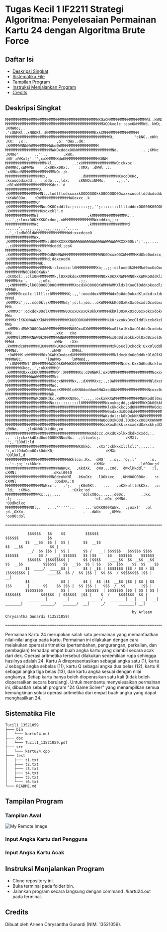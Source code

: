 # Tugas Kecil 1 IF2211 Strategi Algoritma: Penyelesaian Permainan Kartu 24 dengan Algoritma Brute Force

## Daftar Isi
- [Deskripsi Singkat](#deskripsi-singkat)
- [Sistematika File](#sistematika-file)
- [Tampilan Program](#tampilan-program)
- [Instruksi Menjalankan Program](#instruksi-menjalankan-program)
- [Credits](#credits)

## Deskripsi Singkat
```
MMMMMMMMMMMMMMMMMMMMMMMMMMMMMMMMMMMMMMMMMWXOxONMMMMMMMMMMMMMMMMWd..kWNXk,.;xKMMMMMWX0kxxxk0NMMMMMNd..c0k;.:KMMMMMMMMMMMMMMMMMMMMMMMNxl0WMMMMMMMMMMMMMM
MMMMMMMMMMMMMMMMMMMMMMMMMMMMMMMMMMMMMMMMMMMMXOOkxolc::coxONMMMWd..kWO;,kKc. ;KMW0o;..     .'cONMXl..xN0OKl.;KMMMMMMMMMMMMMMMMMMMMMKxkXMMMMMMMMMMMMMMMM
MMMMMMMMMMMMMMMMMMMMMMMMMMMMMMMMMMMMMMMMMMMMMMWO;         'ckNO..xWN:  ,KX:  ;x:.             ,o: 'OWx..dK: :XMMMMWNNNNWMMMMMMMMWko0WMMMMMMMMMMMMMMMMM
MMMMMMMMMMMMMMMMMMMMMWKOxdddxO0NWMMMMMMMMMMMMMMMNd.          .. ;XMNc  ,KM0o'       ..''..       .xWX;  :N0'.dWKxl;'.'',cxXMMMMXdoKMMMMMMMMMMMMMMMX0NM
MMMMMMMMMMMMMMMMMMNkl,.       ..:xXMMMMMMMMMMMMMMWO:ckxoc'      dWMMKc,xWMWNo    .cx0Kkx00x:.    :XMX; .dWWl .:.          'xNMKodNMMMMMMMMMMMMMMNO:.;k
MMMMMMMMMMMMMMMMXx,               .dNMMMMMMMMMMMMMMXocd0XKd,    :kxoooodxxdd:.  .:ddo;..,ldx:    cKNNOcxNMMx.     .,;,'.   .d0lxWMMMMMMMMMMMMMMKdo:.'d
MMMMMMMMMMMMMMWO,                   :KMMMMMMMMMMMMMMNl..lodlllodxxxxxkOOOOOOOkkO0OOOOO0Oxxxxxooolldddxdoddx:    :kKWN0OOo.  .:OWMMMMMMMMMMMMMWOoxxc..k
MMMMMMMMMMMMMMO'                     ;KMMMMMMMMMMMMMMNocOK0Oxddllc:;::::::;;,'';::::::::llllodddxOO000K00OOkddlloooo:..ckk, .kWMMMMMMMMMMMMMXxdxxkl'.x
MMMMMMMMMMMMMWl                      .kMMMMMMMMMMMMMMMK:..                                         ...',;:loxxO0KXXKKOxdoo,.xWMMMMMMMMMMMMMWxoddxo,;:x
MMMMMMMMMMMMMWc                      .kMMMMMMMMMMMMMMMWd    ......',,,,,,,,,,,,,,,,,,,,'.....                  ..',:lodk0OldWMMMMMMMMMMMMMMWd:xxxdcco0
MMMMMMMMMMMMMWx.                     ,KMMMMMMMMMMMMMMMMk:dO0KXXXXXNWWWWWWWWWWWWWWWWWWWWWXXXX0Ok:':'.,.....              ..cXMMMMMMMMMMMMMMMWdcddd;;coX
MMMMMMMMMMMMMMNo.                   .kWMMMMMMMMMMMMMMMMOdNMNNWMMMMMMMMMMMMMMMMWNK0OxxxO0XWMMMMMXdOko0odxcx;;c,:''...     ;KMMMMMMMMMMMMMMMMMd;ddxcoodW
MMMMMMMMMMMMMMMWk,                 :0WMMMWMMMMMMMMMMMMMk;:lccccc:l0MMMMMMMMMXo;,,;;:cclooddkXMMMkd0oxOoOoxOckxxdodcl:c;.'dMMMMMMMMMMMMMMMMMWd,oko;xxkM
MMMMMMMMN0OkkO0XWNx'             .dXXOdl:;;clx0NMMMMMMMk,l0XX0kdoxXMMMMMMMMMNOxk0KXXNWMMWN0kkKWMKoOddKlxkdKlokoxldloooxlodKMMMMMMMMMMMMMMMMMo,ldd;oddW
MMMMMNkc'.     .;o0x.            .;;.         .;xNMMMMMk;lkO00000O000NMMMMMMMXocdxkO0K00KWMMMWMMXldxlKooOlOddKokoodlxcdloodWMMMMMMMMMMMMMMMMo.lxd:looX
MMMWk,            ..                             ;0MMMM0:colc:lllll::0MMMMMMMX;.,,':oooddoxNMMMMWdx0o0do0okxdKlxdcd:xldolxl0MMMMMMMMMMMMMMMMo'lkO:;dd0
MMNd.                                             ;KMMMXc';:..ccd0kl;kMMMMMMNd;';c:l:;oo:..oKWMMMkkKd0OxKxOxc0xxdcOcxdoxcxlxMMMMMMMMMMMMMMMMx:kkdd:odk
MMk.                                              .xMMMX:':cdxdok0OolXMMMMMMN0OxoxOxoxOk0kkXWMMMMkkKlOOxKxOxcOoxxokcxdokcxxkMMMMMMMMMMMMMMMMO:lO0d;lxo
MWo                                                dMMMX:lKKXNWWNXKkKMMMMMMMMMWKkO0OO0XWMMMMMMMMMkk0:xxoKxOxcOlddlkcxkdkckxkMMMMMMMMMMMMMMMMkck0d0k:dd
MWo                     .    ..                   .xMMMKcdMWKO00OOxkWMMMMMMMMMMN00OxxOXWMMMMMMMMMxx0lkolKxOxcOlddcOcxdokckxkMMMMMMMMMMMMMMMMOcokKOo;lO
MMk.                  .xXc   cXo                  ,KMMM0lOMMWXNWW0kXMMMMMWWNWMMMMMMMMMMMMMMMMMMMMxx0d0dl0okkxOlOxd0cxolOckxkMMMMMMMMMMMMMMMMk:kKxdKo,k
MMWd.                .xWNc   :XXc                .kWMMMdcKMMMMMMKOXMMMXkOXOokNMMMMMMMMMMMMMMMMMMMxk0oKolOckddk:Oxx0l0ddkckxkMMMMMMMMMMMMMMMMOlddO0xo,d
MMMNd.              .xNM0'   .OMNd.            .:0WMMMK:oWMMMMMM0x0XWMXOxdocdXMMMMMMMMMMMMMMMMMMNldxcKdoOd0ddk:OldOlKkkOo0xkMMMMMMMMMMMMMMMMO;l0kd0k:x
MMMMW0c.          'l0WMWo     lWMWKd,.      .'cONMMMMWl'OMMMMMMMWXOOkKWMWKO0XMMMMMMMMMMMMMMMMMMMNcdx:KxxOdKodkckloxcKkkOlOxkMMMMMMMMMMMMMMMMOoxdxKx.;k
MMMMMMWXkoc,,',:okXMMMM0'     .kMMMMWXOxxxkOKNMMMMMMWO':XMMMMMMXx:c0WNWKl:oxONMMMMMMMMMMMMMMMMMMNoxxcKxxOdKxxkckloOcOxd0lkooWMMMMMMMMMMMMMMMO;c0Ooc,od
MMMMMMMMMMMWWWWMMMMMMMNc       ,0MMMMMMMMMMMMMMMMMMMXdcxNMMMMNx,.;dXMMMXxc;,,:OWMMMMMMMMMMMMMMMMNldxc0dxOo0xx0oOdd0cxdc0dxxc0MMMMMMMMMMMMMMMOlkxlkoldl
MMMMMMMMMMMMMMMMMMMMMWd.        ,0MMMMMMMMMMMMMMMMMWkxocKMMM0lcdKN0doddoo0NWXxodONMMMMMMMMMMMMMMNcoxc0xx0ckkdKdkOo0oo0lkklOllXMMMMMMMMMMMMMMO;:xk:'lld
MMMMMMMMMMMMMMMMMMMMWk.          ;XMMMMMMMMMMMWKOOKKdkc.kWMMXKNX0o,'...,,:oxkxkKXWMMMMMMMMMMMMNKKodOl0xoKodOcxock:cc'l;,l:;;';lx0NMMMMMMMMMMOcxxo:cdoK
MMMMMMMMMMMMMMMMMMMMNx:::::::::::l0MMMMMMMMMMNxoxko;dd,;xNMMMMWXOk00kkkOKXK00OKWMMMMMMMMMMMMWXKdxxo0ld0cdl;c;',,,,,,::,;coddoolcddOWMMMMMMMMO:ckk;ldxW
MMMMMMMMMMMMMMMMMMMMMMMMMMMMMMMMMMMMMMMMMMMMMKlxKkdxkc;odOMMMMMMMMW0dxxx0WMWMMMMMMMMMMMMMMMNXxxkdkokdlXo,xOkOOkdoooxdkklxkokxd0dkOoKMMMMMMMMOcdko;odxM
MMMMMMMMMMMMMMMMMMMMMMMMMMMMMMMMMMMMMMMMMMMMMW0odxxdx0O0dxMMMMMMMMMMMMMMMMMMMMMMMMMMMMMMMWNOodldddxoOxolkKodkoOKdkdlKxkOl0dd0oOxxOdXMMMMMMMMO;:kx,ldoN
MMMMMMMMMMMMMMMMMMMMMMMMMMMMMMMMMMMMMMMMMMMMWKxdol::k0kOxkKKNNMMMMMMMMMMMMMMMMMMMMMMMMMWW0lloddo:'oxd0x,oOdd0xdXdkxlKdxOoOodxod,;dKMMMMMMMMMk;lddlcxlk
MMMMMMMMMMMMMMMMMMMMMMMMMMMMMMMMMMMMMMMMMMMWOoOOxkO0d,lOxkdxxO00XXWNWMMMMMMMMMMMMMMMWNNXocd00OOO0d;okdkkxkOOkxkddklkOodcll;:,colc:lx0XWMMMMMO,:O0o,odl
MMMMMMMMMMMMMMMMMMMMMMMMMMMMMMMMMMMMMMMMMMMKcxKoxKdkk;xxxxdxdOxkxkk;dX0loXKkKNXWXXXkKkxXl:XKox0dxNo.;oxkkkkkkOxdo,,c,'.     ;0WNo.   .;lxKNWklkkd0o,xo
MMMMMMMMMMMMMMMMMMMMMMMMMMMMMMMMMMMMMWKOdccc,oKxdOkolkxdkdkdxxdd;:.  ..  :l;ckxkkdKxd0od0O0KKNNooNx.  .;lloolc;.           :KMXl.        .';,'lO0dl:ld
MMMMMMMMMMMMMMMMMMMMMMMMMMMMMMMMWKOkko.  .xXx':xkkkxxl:lcl:',....:.          ':,ollOdxOoo0OxkOddK0;                       :KMXc              'OOlkKl,d
MMMMMMMMMMMMMMMMMMMMMMMMMMMMWKklco;:Kx.  dMO'  .:o;..'o;;l'      :o.             ..':.;o;':xkkkdc.                       cXMXc               .ld0Ooc;d
MMMMMMMMMMMMMMMMMMMMMMMMWNKOx,  ,KkdXk.  oW0,..c0d.  dWxlkkddl'   :l.                                                   cXMNl                .dKxl00lO
MMMMMMMMMMMMMMMMMMMMMN0dcokKNl  .kKoOXc  .lOOkkxc.  ;KMN0OO00Oo.   :c.                                                 cXMNl                 :OodXK;:O
MMMMMMMMMMMMMMMMMWKxc'.   .';.   ;K0d0Kl.   ...   .oKXkollldkKXx.  .c:                                          .ld;  :XMNo.                 .:OXkc'od
MMMMMMMMMMMMMMWKx:,;;,...         'ddlxX0o,.....;d00c.       .:kx.  .l;  ...                                'ol..dOc.;KMNd.                  '00dkdlxc
MMMMMMMMMMMNOl,.   ....''''''..     ...'oOKK000XWWx.  .;oxxl'  .ol   ;d.,OXXo.                          .  .dWNc    ,0MWx.                   'oo0O:dol

======================================================================================================================================================

          $$$$$$   $$    $$         $$$$$$                                            $$$$$$             $$
         $$  __$$  $$ |  $$ |      $$  __$$                                          $$  __$$            $$ |
          __/  $$ |$$ |  $$ |      $$ /   __| $$$$$$   $$$$$$ $$$$    $$$$$$         $$ /   __| $$$$$$   $$ |$$     $$   $$$$$$    $$$$$$
          $$$$$$  |$$$$$$$$ |      $$ |$$$$    ____$$  $$  _$$  _$$  $$  __$$         $$$$$$   $$  __$$  $$ | $$   $$  |$$  __$$  $$  __$$
         $$  ____/  _____$$ |      $$ | _$$ | $$$$$$$ |$$ / $$ / $$ |$$$$$$$$ |        ____$$  $$ /  $$ |$$ |  $$ $$  / $$$$$$$$ |$$ |   __|
         $$ |            $$ |      $$ |  $$ |$$  __$$ |$$ | $$ | $$ |$$   ____|      $$    $$ |$$ |  $$ |$$ |   $$$  /  $$   ____|$$ |
         $$$$$$$$        $$ |       $$$$$$  | $$$$$$$ |$$ | $$ | $$ | $$$$$$$         $$$$$$  | $$$$$$  |$$ |    $  /    $$$$$$$  $$ |
          ________|       __|        ______/   _______| __|  __|  __|  _______|        ______/   ______/  __|     _/      _______| __|

                                                         by Arleen Chrysantha Gunardi (13521059)

======================================================================================================================================================
```
Permainan Kartu 24 merupakan salah satu permainan yang memanfaatkan nilai-nilai angka pada kartu. Permainan ini dilakukan dengan cara melakukan operasi aritmetika (pertambahan, pengurangan, perkalian, dan pembagian) terhadap empat buah angka kartu yang diambil secara acak dari dek. Operasi aritmetika tersebut dilakukan sedemikian rupa sehingga hasilnya adalah 24. Kartu A direpresentasikan sebagai angka satu (1), kartu J sebagai angka sebelas (11), kartu Q sebagai angka dua belas (12), kartu K sebagai angka tiga belas (13), dan kartu angka sesuai dengan nilai angkanya. Setiap kartu hanya boleh dioperasikan satu kali (tidak boleh dioperasikan secara berulang). Untuk membantu menyelesaikan permainan ini, dibuatlah sebuah program "24 Game Solver" yang menampilkan semua kemungkinan solusi operasi aritmetika dari empat buah angka yang dapat menghasilkan 24.

## Sistematika File
```
Tucil1_13521059
├─── bin
|   └─── kartu24.out
├─── doc
|   └─── Tucil1_13521059.pdf
├─── src
|   └─── kartu24.cpp
├─── test
│   ├─── t1.txt
│   ├─── t2.txt
│   ├─── t3.txt
│   ├─── t4.txt
│   ├─── t5.txt
|   └─── t6.txt
└─── README.md
```

## Tampilan Program
### Tampilan Awal
![My Remote Image](https://drive.google.com/file/d/1B98cofMRYCHL-FQBB7Pq4Vyv44fk2gQn/view?usp=sharing)

### Input Angka Kartu dari Pengguna


### Input Angka Kartu Acak


## Instruksi Menjalankan Program
- Clone repository ini.
- Buka terminal pada folder bin.
- Jalankan program secara langsung dengan command ./kartu24.out pada terminal.

## Credits
Dibuat oleh Arleen Chrysantha Gunardi (NIM. 13521059).

